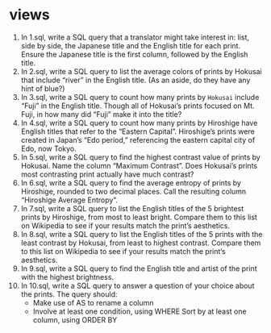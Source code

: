 # views

1. In 1.sql, write a SQL query that a translator might take interest in: list, side by side, the Japanese title and the English title for each print. Ensure the Japanese title is the first column, followed by the English title.
2. In 2.sql, write a SQL query to list the average colors of prints by Hokusai that include “river” in the English title. (As an aside, do they have any hint of blue?)
3. In 3.sql, write a SQL query to count how many prints by `Hokusai` include “Fuji” in the English title.
Though all of Hokusai’s prints focused on Mt. Fuji, in how many did “Fuji” make it into the title?
4. In 4.sql, write a SQL query to count how many prints by Hiroshige have English titles that refer to the “Eastern Capital”. Hiroshige’s prints were created in Japan’s “Edo period,” referencing the eastern capital city of Edo, now Tokyo.
5. In 5.sql, write a SQL query to find the highest contrast value of prints by Hokusai. Name the column “Maximum Contrast”. Does Hokusai’s prints most contrasting print actually have much contrast?
6. In 6.sql, write a SQL query to find the average entropy of prints by Hiroshige, rounded to two decimal places. Call the resulting column “Hiroshige Average Entropy”.
7. In 7.sql, write a SQL query to list the English titles of the 5 brightest prints by Hiroshige, from most to least bright. Compare them to this list on Wikipedia to see if your results match the print’s aesthetics.
8. In 8.sql, write a SQL query to list the English titles of the 5 prints with the least contrast by Hokusai, from least to highest contrast. Compare them to this list on Wikipedia to see if your results match the print’s aesthetics.
9. In 9.sql, write a SQL query to find the English title and artist of the print with the highest brightness.
10. In 10.sql, write a SQL query to answer a question of your choice about the prints. The query should:
    - Make use of AS to rename a column
    - Involve at least one condition, using WHERE
     Sort by at least one column, using ORDER BY
